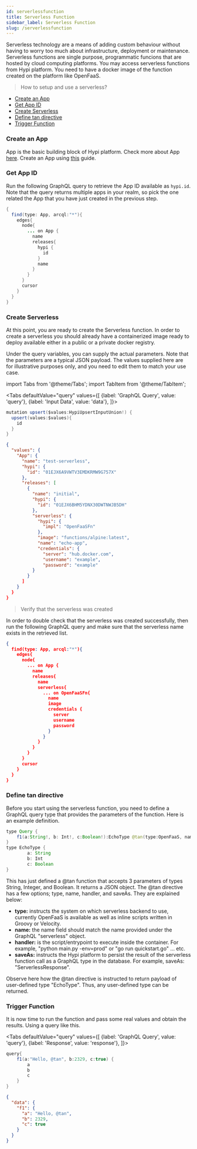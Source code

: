 ```yaml
---
id: serverlessfunction
title: Serverless Function
sidebar_label: Serverless Function
slug: /serverlessfunction
---
```


Serverless technology are a means of adding custom behaviour without having to worry too much about infrastructure, deployment or maintenance. Serverless functions are single purpose, programmatic funcions that are hosted by cloud computing platforms. You may access serverless functions from Hypi platform. You need to have a docker image of the function created on the platform like OpenFaaS.  

> How to setup and use a serverless?

+ [Create an App](#create-an-app)
+ [Get App ID](#get-app-id)
+ [Create Serverless](#create-serverless)
+ [Define tan directive](#define-tan-directive)
+ [Trigger Function](#trigger-function)

### Create an App

App is the basic building block of Hypi platform. Check more about App [here](overview.md). Create an App using [this](get-started.md) guide.

### Get App ID

Run the following GraphQL query to retrieve the App ID available as `hypi.id`. Note that the query returns multiple apps in your realm, so pick the one related the App that you have just created in the previous step.

```java
{
  find(type: App, arcql:"*"){
    edges{
      node{
        ... on App {
          name
          releases{
            hypi {
              id
            }
            name
          }
        }
      }
      cursor
    }
  }
}
```

### Create Serverless

At this point, you are ready to create the Serverless function. In order to create a serverless you should already have a containerized image ready to deploy available either in a public or a private docker registry.

Under the query variables, you can supply the actual parameters. Note that the parameters are a typical JSON payload. The values supplied here are for illustrative purposes only, and you need to edit them to match your use case.

import Tabs from '@theme/Tabs';
import TabItem from '@theme/TabItem';

<Tabs
  defaultValue="query"
  values={[
    {label: 'GraphQL Query', value: 'query'},
    {label: 'Input Data', value: 'data'},
  ]}>
<TabItem value="query">

```java
mutation upsert($values:HypiUpsertInputUnion!) {
  upsert(values:$values){
    id
  }
}
```

</TabItem>
<TabItem value="data">

```json
{
  "values": {
    "App": {
      "name": "test-serverless",
      "hypi": {
        "id": "01EJX6A9VWTV3EMDKRMW9G757X"
      },
      "releases": [
        {
          "name": "initial",
          "hypi": {
            "id": "01EJX6BHM5YDNX30DWTNWJB5DH"
          },
          "serverless": {
            "hypi": {
              "impl": "OpenFaaSFn"
            },
            "image": "functions/alpine:latest",
            "name": "echo-app",
            "credentials": {
              "server": "hub.docker.com",
              "username": "example",
              "password": "example"
          }
        }
      ]
    }
  }
}
``` 

</TabItem>
</Tabs>

> Verify that the serverless was created

In order to double check that the serverless was created successfully, then run the following GraphQL query and make sure that the serverless name exists in the retrieved list.

```json
{
  find(type: App, arcql:"*"){
    edges{
      node{
        ... on App {
          name
          releases{
            name
            serverless{
              ... on OpenFaaSFn{
                name
                image
                credentials {
                  server
                  username
                  password
                }
              }
            }
          }
        }
      }
      cursor
    }
  }
}
```

### Define tan directive

Before you start using the serverless function, you need to define a GraphQL query type that provides the parameters of the function. Here is an example definition.

```java
type Query {
    f1(a:String!, b: Int!, c:Boolean!):EchoType @tan(type:OpenFaaS, name:"echoit", handler:"cat")
}
type EchoType {
        a: String
        b: Int
        c: Boolean
}
```

This has just defined a @tan function that accepts 3 parameters of types String, Integer, and Boolean. It returns a JSON object. The @tan directive has a few options; type, name, handler, and saveAs. They are explained below:

+ **type:**  instructs the system on which serverless backend to use, currently OpenFaaS is available as well as inline scripts written in Groovy or Velocity.
+ **name:**  the name field should match the name provided under the GraphQL "serverless" object.
+ **handler:**  is the script/entrypoint to execute inside the container. For example, "python main.py -env=prod" or "go run quickstart.go" ... etc.
+ **saveAs:**  instructs the Hypi platform to persist the result of the serverless function call as a GraphQL type in the database. For example, saveAs: "ServerlessResponse".

Observe here how the @tan directive is instructed to return payload of user-defined type "EchoType". Thus, any user-defined type can be returned.

### Trigger Function

It is now time to run the function and pass some real values and obtain the results. Using a query like this.

<Tabs
  defaultValue="query"
  values={[
    {label: 'GraphQL Query', value: 'query'},
    {label: 'Response', value: 'response'},
  ]}>
<TabItem value="query">

```java
query{
    f1(a:"Hello, @tan", b:2329, c:true) {
        a
        b
        c
    }
}
```

</TabItem>

<TabItem value="response">

```json
{
  "data": {
    "f1": {
      "a": "Hello, @tan",
      "b": 2329,
      "c": true
    }
  }
}
```

</TabItem>
</Tabs>

